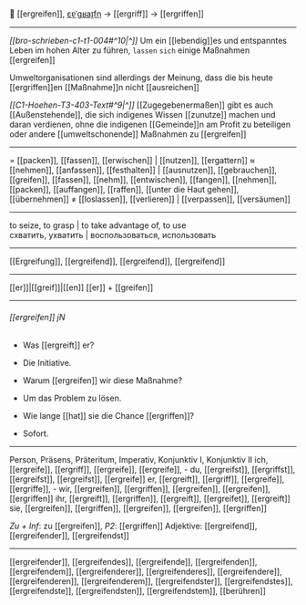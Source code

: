 💪 [[ergreifen]], [ɛɐ̯ˈɡʁaɪ̯fn̩](https://youglish.com/pronounce/ergreifen/german) → [[ergriff]] → [[ergriffen]]

---
*[[bro-schrieben-c1-t1-004#^10|^]]* Um ein [[lebendig]]es und entspanntes Leben im hohen Alter zu führen, `lassen` `sich` einige Maßnahmen [[ergreifen]]

Umweltorganisationen sind allerdings der Meinung, dass die bis heute 
[[ergriffen]]en [[Maßnahme]]n nicht [[ausreichen]]

*[[C1-Hoehen-T3-403-Text#^9|^]]* [[Zugegebenermaßen]] gibt es auch [[Außenstehende]], die sich indigenes Wissen [[zunutze]] machen und daran verdienen, ohne die indigenen [[Gemeinde]]n am Profit zu beteiligen oder andere [[umweltschonende]] Maßnahmen zu [[ergreifen]]

---
= [[packen]], [[fassen]], [[erwischen]] | [[nutzen]], [[ergattern]]
≈ [[nehmen]], [[anfassen]], [[festhalten]] | [[ausnutzen]], [[gebrauchen]], [[greifen]], [[fassen]], [[nehm]], [[entwischen]], [[fangen]], [[nehmen]], [[packen]], [[auffangen]], [[raffen]], [[unter die Haut gehen]], [[übernehmen]]
≠ [[loslassen]], [[verlieren]] | [[verpassen]], [[versäumen]]

---
to seize, to grasp | to take advantage of, to use  
схватить, ухватить | воспользоваться, использовать

---
[[Ergreifung]], [[ergreifend]], [[ergreifend]], [[ergreifend]]

---
[[er]]|[[greif]]|[[en]]
[[er]] + [[greifen]]


---
###### [[ergreifen]] jN
- Was [[ergreift]] er?
- Die Initiative.

- Warum [[ergreifen]] wir diese Maßnahme?
- Um das Problem zu lösen.

- Wie lange [[hat]] sie die Chance [[ergriffen]]?
- Sofort.

---
Person, Präsens, Präteritum, Imperativ, Konjunktiv I, Konjunktiv II
ich, [[ergreife]], [[ergriff]], [[ergreife]], [[ergreife]], -
du, [[ergreifst]], [[ergriffst]], [[ergreifst]], [[ergreifst]], [[ergreife]]
er, [[ergreift]], [[ergriff]], [[ergreife]], [[ergriffe]], -
wir, [[ergreifen]], [[ergriffen]], [[ergreifen]], [[ergreifen]], [[ergriffen]]
ihr, [[ergreift]], [[ergriffen]], [[ergreift]], [[ergreifet]], [[ergreift]]
sie, [[ergreifen]], [[ergriffen]], [[ergreifen]], [[ergreifen]], [[ergriffen]]

*Zu + Inf*: zu [[ergreifen]], *P2*: [[ergriffen]]
Adjektive: [[ergreifend]], [[ergreifender]], [[ergreifendst]]

---
[[ergreifender]], [[ergreifendes]], [[ergreifende]], [[ergreifenden]], [[ergreifendem]], [[ergreifenderer]], [[ergreifenderes]], [[ergreifendere]], [[ergreifenderen]], [[ergreifenderem]], [[ergreifendster]], [[ergreifendstes]], [[ergreifendste]], [[ergreifendsten]], [[ergreifendstem]], [[berühren]]